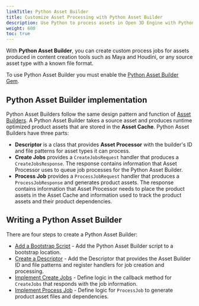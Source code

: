 ```yaml
---
linkTitle: Python Asset Builder
title: Customize Asset Processing with Python Asset Builder
description: Use Python to process assets in Open 3D Engine with Python Asset Builder.
weight: 600
toc: true
---
```


With **Python Asset Builder**, you can create custom process jobs for assets produced in content creation tools such as Maya and Houdini, or any source asset type with a known file format.

To use Python Asset Builder you must enable the [Python Asset Builder Gem](/docs/user-guide/gems/reference/script/python/python-asset-builder).

## Python Asset Builder implementation

Python Asset Builders follow the same design pattern and function of [Asset Builders](../asset-builders). A Python Asset Builder takes a source asset and produces runtime optimized product assets that are stored in the **Asset Cache**. Python Asset Builders have three parts:

* **Descriptor** is a class that provides **Asset Processor** with the builder's ID and file patterns for asset types it can process.
* **Create Jobs** provides a `CreateJobsRequest` handler that produces a `CreateJobsResponse`. The response contains information that Asset Processor uses to queue job processes for the Python Asset Builder. 
* **Process Job** provides a `ProcessJobRequest` handler that produces a `ProcessJobResponse` and generates product assets. The response contains information that Asset Processor needs to place the product assets in the Asset Cache and information used to track the product assets and their product dependencies.

## Writing a Python Asset Builder 

There are four steps to create a Python Asset Builder:

* [Add a Bootstrap Script](bootstrap) - Add the Python Asset Builder script to a bootstrap location.
* [Create a Descriptor](descriptor) - Add the Descriptor that provides the Asset Builder ID and file patterns and register handlers for job creation and processing.
* [Implement Create Jobs](create-jobs) - Define logic in the callback method for `CreateJobs` that responds with the job information.
* [Implement Process Job](process-job) - Define logic for `ProcessJob` to generate product asset files and dependencies.
